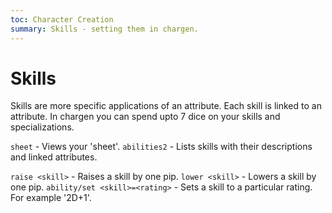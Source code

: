 ```yaml
---
toc: Character Creation
summary: Skills - setting them in chargen.
---
```

# Skills
Skills are more specific applications of an attribute. Each skill is linked to an attribute. In chargen you can spend upto 7 dice on your skills and specializations.

`sheet` - Views your 'sheet'.
`abilities2` - Lists skills with their descriptions and linked attributes.

`raise <skill>` - Raises a skill by one pip.
`lower <skill>` - Lowers a skill by one pip.
`ability/set <skill>=<rating>` - Sets a skill to a particular rating. For example '2D+1'.
